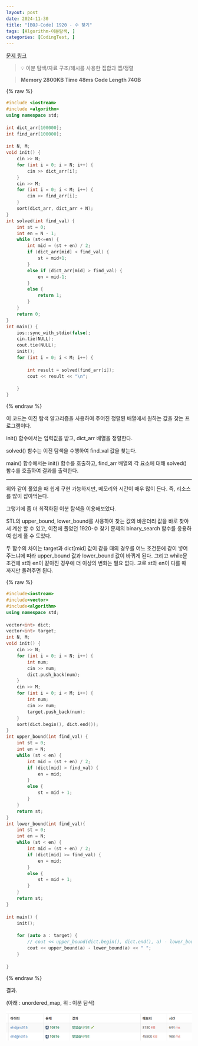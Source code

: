 ```yaml
---
layout: post
date: 2024-11-30
title: "[BOJ-Code] 1920 - 수 찾기"
tags: [Algorithm-이분탐색, ]
categories: [CodingTest, ]
---
```


[문제 링크](https://www.acmicpc.net/problem/1920)


> 💡 이분 탐색/자료 구조/해시를 사용한 집합과 맵/정렬


> **Memory   2800KB                                   Time   48ms                                Code Length   740B**



{% raw %}
```c++
#include <iostream>
#include <algorithm>
using namespace std;

int dict_arr[100000];
int find_arr[100000];

int N, M;
void init() {
	cin >> N;
	for (int i = 0; i < N; i++) {
		cin >> dict_arr[i];
	}
	cin >> M;
	for (int i = 0; i < M; i++) {
		cin >> find_arr[i];
	}
	sort(dict_arr, dict_arr + N);
}
int solved(int find_val) {
	int st = 0;
	int en = N - 1;
	while (st<=en) {
		int mid = (st + en) / 2;
		if (dict_arr[mid] < find_val) {
			st = mid+1;
		}
		else if (dict_arr[mid] > find_val) {
			en = mid-1;
		}
		else {
			return 1;
		}
	}
	return 0;
}
int main() {
	ios::sync_with_stdio(false);
	cin.tie(NULL);
	cout.tie(NULL);
	init();
	for (int i = 0; i < M; i++) {
		
		int result = solved(find_arr[i]);
		cout << result << "\n";

	}
}
```
{% endraw %}



이 코드는 이진 탐색 알고리즘을 사용하여 주어진 정렬된 배열에서 원하는 값을 찾는 프로그램이다.

init() 함수에서는 입력값을 받고, dict_arr 배열을 정렬한다.

solved() 함수는 이진 탐색을 수행하여 find_val 값을 찾는다.

main() 함수에서는 init() 함수를 호출하고, find_arr 배열의 각 요소에 대해 solved() 함수를 호출하여 결과를 출력한다.


---


위와 같이 풀었을 때 쉽게 구현 가능하지만, 메모리와 시간이 매우 많이 든다. 즉, 리소스를 많이 잡아먹는다.


그렇기에 좀 더 최적화된 이분 탐색을 이용해보았다.


STL의 upper_bound, lower_bound를 사용하여 찾는 값의 바운더리 값을 바로 찾아서 계산 할 수 있고, 이전에 풀었던 1920-수 찾기 문제의 binary_search 함수를 응용하여 쉽게 풀 수 도있다.


두 함수의 차이는 target과 dict[mid] 값이 같을 때의 경우를 어느 조건문에 같이 넣어 주느냐에 따라 upper_bound 값과 lower_bound 값이 바뀌게 된다. 그리고 while문 조건에 st와 en이 같아진 경우에 더 이상의 변화는 필요 없다. 고로 st와 en이 다를 때 까지만 돌려주면 된다.



{% raw %}
```c++
#include<iostream>
#include<vector>
#include<algorithm>
using namespace std;

vector<int> dict;
vector<int> target;
int N, M;
void init() {
	cin >> N;
	for (int i = 0; i < N; i++) {
		int num;
		cin >> num;
		dict.push_back(num);
	}
	cin >> M;
	for (int i = 0; i < M; i++) {
		int num;
		cin >> num;
		target.push_back(num);
	}
	sort(dict.begin(), dict.end());
}
int upper_bound(int find_val) {
	int st = 0;
	int en = N;
	while (st < en) {
		int mid = (st + en) / 2;
		if (dict[mid] > find_val) {
			en = mid;
		}
		else {
			st = mid + 1;
		}
	}
	return st;
}
int lower_bound(int find_val){
	int st = 0;
	int en = N;
	while (st < en) {
		int mid = (st + en) / 2;
		if (dict[mid] >= find_val) {
			en = mid;
		}
		else {
			st = mid + 1;
		}
	}
	return st;
}

int main() {
	init();

	for (auto a : target) {
		// cout << upper_bound(dict.begin(), dict.end(), a) - lower_bound(dict.begin(), dict.end(), a) << " ";
		cout << upper_bound(a) - lower_bound(a) << " ";
	}
	
}
```
{% endraw %}



결과.


(아래 : unordered_map, 위 : 이분 탐색)


![0](/assets/img/2024-11-30-[BOJ-Code]-1920---수-찾기.md/0.png)

